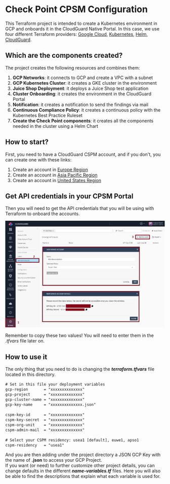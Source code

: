 # Check Point CPSM Configuration
This Terraform project is intended to create a Kubernetes environment in GCP and onboards it in the CloudGuard Native Portal.
In this case, we use four different Terraform providers: [Google Cloud](https://registry.terraform.io/providers/hashicorp/google/latest), [Kubernetes](https://registry.terraform.io/providers/hashicorp/kubernetes/latest), [Helm](https://registry.terraform.io/providers/hashicorp/helm/latest), [CloudGuard](https://registry.terraform.io/providers/dome9/dome9/latest).    

## Which are the components created?
The project creates the following resources and combines them:
1. **GCP Networks**: it connects to GCP and create a VPC with a subnet
2. **GCP Kubernetes Cluster**: it creates a GKE cluster in the environment
3. **Juice Shop Deployment**: it deploys a Juice Shop test application
4. **Cluster Onboarding**: it creates the environment in the CloudGuard Portal
5. **Notification**: it creates a notification to send the findings via mail
6. **Continuous Compliance Policy**: it creates a continuous policy with the Kubernetes Best Practice Ruleset
7. **Create the Check Point components**: it creates all the components needed in the cluster using a Helm Chart

## How to start?
First, you need to have a CloudGuard CSPM account, and if you don't, you can create one with these links:
1. Create an account in [Europe Region](https://secure.eu1.dome9.com/v2/register/invite)
2. Create an account in [Asia Pacific Region](https://secure.ap1.dome9.com/v2/register/invite)
3. Create an account in [United States Region](https://secure.dome9.com/v2/register/invite)

## Get API credentials in your CPSM Portal
Then you will need to get the API credentials that you will be using with Terraform to onboard the accounts.

![Architectural Design](/zimages/create-cpsm-serviceaccount.jpg)

Remember to copy these two values! You will need to enter them in the *.tfvars* file later on.

## How to use it
The only thing that you need to do is changing the __*terraform.tfvars*__ file located in this directory.

```hcl
# Set in this file your deployment variables
gcp-region       = "xxxxxxxxxxxxxx"
gcp-project      = "xxxxxxxxxxxxxx"
gcp-cluster-name = "xxxxxxxxxxxxxx"
gcp-key-name     = "xxxxxxxxxxxxxx.json"

cspm-key-id      = "xxxxxxxxxxxxxx"
cspm-key-secret  = "xxxxxxxxxxxxxx"
cspm-org-unit    = "xxxxxxxxxxxxxx"
cspm-admin-mail  = "xxxxxxxxxxxxxx"

# Select your CSPM residency: usea1 [default], euwe1, apso1
cspm-residency   = "usea1"
```
And you are then adding under the project directory a JSON GCP Key with the name of __<key-name>.json__ to access your GCP Project.     
If you want (or need) to further customize other project details, you can change defaults in the different __*name-variables.tf*__ files.
Here you will also be able to find the descriptions that explain what each variable is used for.